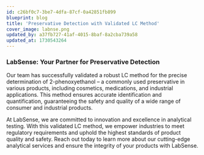 ```yaml
---
id: c26bf0c7-3be7-4dfa-87cf-0a42851fb899
blueprint: blog
title: 'Preservative Detection with Validated LC Method'
cover_image: labnse.png
updated_by: a37fb727-41af-4015-8baf-8a2cba739a58
updated_at: 1730543264
---
```

### LabSense: Your Partner for Preservative Detection
 
Our team has successfully validated a robust LC method for the precise determination of 2-phenoxyethanol – a commonly used preservative in various products, including cosmetics, medications, and industrial applications. This method ensures accurate identification and quantification, guaranteeing the safety and quality of a wide range of consumer and industrial products.

At LabSense, we are committed to innovation and excellence in analytical testing. With this validated LC method, we empower industries to meet regulatory requirements and uphold the highest standards of product quality and safety. Reach out today to learn more about our cutting-edge analytical services and ensure the integrity of your products with LabSense.
